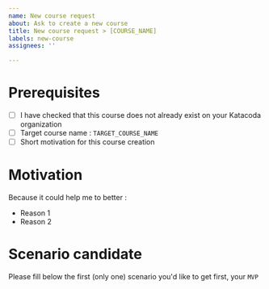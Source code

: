 ```yaml
---
name: New course request
about: Ask to create a new course
title: New course request > [COURSE_NAME]
labels: new-course
assignees: ''

---
```


# Prerequisites

- [ ] I have checked that this course does not already exist on your Katacoda organization
- [ ] Target course name : `TARGET_COURSE_NAME`
- [ ] Short motivation for this course creation

# Motivation

Because it could help me to better :

- Reason 1
- Reason 2

# Scenario candidate

Please fill below the first (only one) scenario you'd like to get first, your `MVP`
